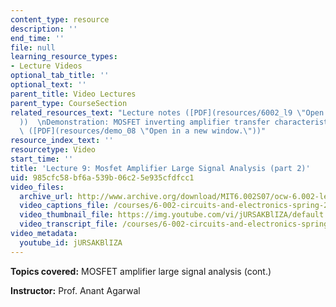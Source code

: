 ```yaml
---
content_type: resource
description: ''
end_time: ''
file: null
learning_resource_types:
- Lecture Videos
optional_tab_title: ''
optional_text: ''
parent_title: Video Lectures
parent_type: CourseSection
related_resources_text: "Lecture notes ([PDF](resources/6002_l9 \"Open in a new window.\"\
  ))  \nDemonstration: MOSFET inverting amplifier transfer characteristic, large signal\
  \ ([PDF](resources/demo_08 \"Open in a new window.\"))"
resource_index_text: ''
resourcetype: Video
start_time: ''
title: 'Lecture 9: Mosfet Amplifier Large Signal Analysis (part 2)'
uid: 985cfc58-bf6a-539b-06c2-5e935cfdfcc1
video_files:
  archive_url: http://www.archive.org/download/MIT6.002S07/ocw-6.002-lec-mit-10250-07oct2003-220k.mp4
  video_captions_file: /courses/6-002-circuits-and-electronics-spring-2007/a848dd2127815a8ebeb831ef6e1b9ffd_jURSAKBlIZA.vtt
  video_thumbnail_file: https://img.youtube.com/vi/jURSAKBlIZA/default.jpg
  video_transcript_file: /courses/6-002-circuits-and-electronics-spring-2007/85621a938b41beb0feba40552bd5d49a_jURSAKBlIZA.pdf
video_metadata:
  youtube_id: jURSAKBlIZA
---
```


**Topics covered:** MOSFET amplifier large signal analysis (cont.)

**Instructor:** Prof. Anant Agarwal